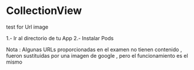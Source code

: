 # CollectionView
test for Url image

1.- Ir al directorio de tu App
2.- Instalar Pods

Nota : Algunas URLs proporcionadas en el examen no tienen contenido , fueron sustituidas por una imagen de google , pero el funcionamiento es el mismo

